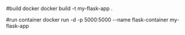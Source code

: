 #build docker
docker build -t my-flask-app .

#run container
docker run -d -p 5000:5000 --name flask-container my-flask-app
